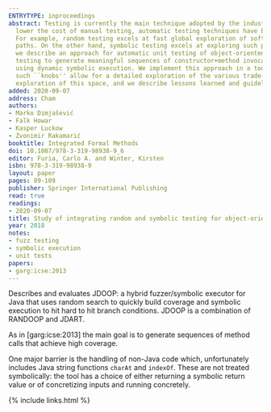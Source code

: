 ```yaml
---
ENTRYTYPE: inproceedings
abstract: Testing is currently the main technique adopted by the industry for improving the quality, reliability, and security of software. In order to
  lower the cost of manual testing, automatic testing techniques have been devised, such as random and symbolic testing, with their respective trade-offs.
  For example, random testing excels at fast global exploration of software, while it plateaus when faced with hard-to-hit numerically-intensive execution
  paths. On the other hand, symbolic testing excels at exploring such paths, while it struggles when faced with complex heap class structures. In this paper,
  we describe an approach for automatic unit testing of object-oriented software that integrates the two techniques. We leverage feedback-directed unit
  testing to generate meaningful sequences of constructor+method invocations that create rich heap structures, and we in turn further explore these sequences
  using dynamic symbolic execution. We implement this approach in a tool called JDoop, which we augment with several parameters for fine-tuning its heuristics;
  such ``knobs'' allow for a detailed exploration of the various trade-offs that the proposed integration offers. Using JDoop, we perform an extensive empirical
  exploration of this space, and we describe lessons learned and guidelines for future research efforts in this area.
added: 2020-09-07
address: Cham
authors:
- Marko Dimjašević
- Falk Howar
- Kasper Luckow
- Zvonimir Rakamarić
booktitle: Integrated Formal Methods
doi: 10.1007/978-3-319-98938-9_6
editor: Furia, Carlo A. and Winter, Kirsten
isbn: 978-3-319-98938-9
layout: paper
pages: 89-109
publisher: Springer International Publishing
read: true
readings:
- 2020-09-07
title: Study of integrating random and symbolic testing for object-oriented software
year: 2018
notes:
- fuzz testing
- symbolic execution
- unit tests
papers:
- garg:icse:2013
---
```


Describes and evaluates JDOOP: a hybrid fuzzer/symbolic executor for Java
that uses random search to quickly build coverage and symbolic execution to
hit hard to hit branch conditions.
JDOOP is a combination of RANDOOP and JDART.

As in [garg:icse:2013] the main goal is to generate sequences of method calls
that achieve high coverage.

One major barrier is the handling of non-Java code which, unfortunately
includes Java string functions `charAt` and `indexOf`.
These are not treated symbolically: the tool has a choice of either
returning a symbolic return value or of concretizing inputs and running
concretely.

{% include links.html %}
